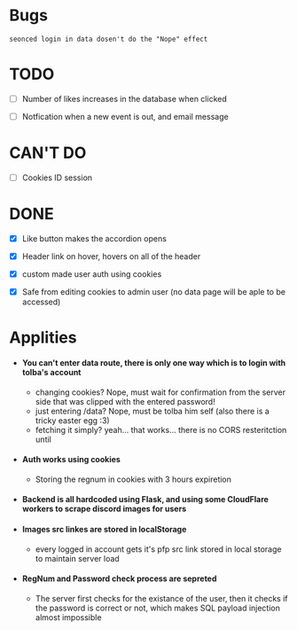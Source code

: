 # Bugs

    seonced login in data dosen't do the "Nope" effect

# TODO

-[ ] Number of likes increases in the database when clicked

-[ ] Notfication when a new event is out, and email message

# CAN'T DO

-[ ] Cookies ID session

# DONE

-[X] Like button makes the accordion opens

-[X] Header link on hover, hovers on all of the header

-[X] custom made user auth using cookies

-[X] Safe from editing cookies to admin user (no data page will be aple to be accessed)

# Applities

- #### You can't enter data route, there is only one way which is to login with tolba's account

  - changing cookies? Nope, must wait for confirmation from the server side that was clipped with the entered password!
  - just entering /data? Nope, must be tolba him self (also there is a tricky easter egg :3)
  - fetching it simply? yeah... that works... there is no CORS resteritction until

- #### Auth works using cookies
  - Storing the regnum in cookies with 3 hours expiretion
- #### Backend is all hardcoded using Flask, and using some CloudFlare workers to scrape discord images for users

- #### Images src linkes are stored in localStorage

  - every logged in account gets it's pfp src link stored in local storage to maintain server load

- #### RegNum and Password check process are sepreted
  - The server first checks for the existance of the user, then it checks if the password is correct or not, which makes SQL payload injection almost impossible
